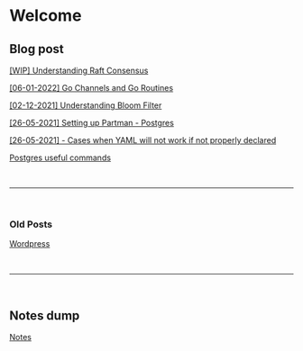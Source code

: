 # Welcome

## Blog post

[[WIP] Understanding Raft Consensus](blogs/raft/Raft.md)

[[06-01-2022] Go Channels and Go Routines](blogs/go/channels.md)

[[02-12-2021] Understanding Bloom Filter](blogs/bloom_filter/bloom_filter.md)

[[26-05-2021] Setting up Partman - Postgres](blogs/setting_up_partman/setting_up_partman.md)

[[26-05-2021] - Cases when YAML will not work if not properly declared](blogs/Cases_when_YAML_will_not_work_if_not_properly_declared.md)

[Postgres useful commands](blogs/postgres_useful_commands.md)

<br>
<hr>
<br>

### Old Posts

[Wordpress](https://samratkashipathi.wordpress.com/)

<br>
<hr>
<br>

## Notes dump

[Notes](blogs/notes.md)
